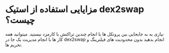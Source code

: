 # مزایایی استفاده از استیک dex2swap چیست؟
نیازی به به جابجایی بین پروتکل ها یا انجام چندین تراکنش با کارمزد نیستید. میتوانید همه کار ها با انجام مدیریت یک جا در dex2swap انجام بدهید بدون محدودیت های فیلترینگ و تحریم ها.
